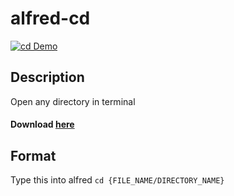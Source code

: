 # alfred-cd

[![cd Demo](https://user-images.githubusercontent.com/49265907/79578143-6603ef00-80f8-11ea-990a-282ec63b19ce.gif)](https://github.com/klementtan/alfred-cd)

## Description
Open any directory in terminal

#### Download [here](https://github.com/klementtan/alfred-cd/raw/master/cd.alfredworkflow)

## Format
Type this into alfred
`cd {FILE_NAME/DIRECTORY_NAME}`
